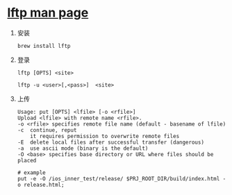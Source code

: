 # [lftp man page](https://lftp.yar.ru/lftp-man.html)


1. 安装
    ```
    brew install lftp
    ```
2. 登录
    ```
    lftp [OPTS] <site>

    lftp -u <user>[,<pass>]  <site>
    ```
3. 上传

    ```
    Usage: put [OPTS] <lfile> [-o <rfile>]
    Upload <lfile> with remote name <rfile>.
    -o <rfile> specifies remote file name (default - basename of lfile)
    -c  continue, reput
        it requires permission to overwrite remote files
    -E  delete local files after successful transfer (dangerous)
    -a  use ascii mode (binary is the default)
    -O <base> specifies base directory or URL where files should be placed
    
    # example
    put -e -O /ios_inner_test/release/ $PRJ_ROOT_DIR/build/index.html -o release.html;
    ```